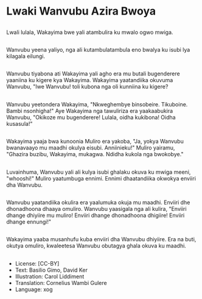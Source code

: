 # Lwaki Wanvubu Azira Bwoya

##
Lwali lulala, Wakayima bwe yali atambulira ku mwalo ogwo mwiga.

##
Wanvubu yeena yaliyo, nga ali kutambulatambula eno bwalya ku isubi lya kilagala eilungi.

##
Wanvubu tiyabona ati Wakayima yali agho era mu butali bugenderere yaaniina ku kigere kya Wakayima. Wakayima yaatandiika okuvuma Wanvubu, "Iwe Wanvubu! toli kubona nga oli kunniina ku kigere?

##
Wanvubu yeetondera Wakayima, "Nkweghembye binsobeire. Tikuboine. Bambi nsonhigha!" Aye Wakayima nga tawuliriza era yaakaabukira Wanvubu, "Okikoze mu bugenderere! Lulala, oidha kukibona! Oidha kusasula!"

##
Wakayima yaaja bwa kunoonia Muliro era yakoba, "Ja, yokya Wanvubu bwanavaayo mu maadhi okulya eisubi. Anniinieku!" Muliro yairamu, "Ghazira buzibu, Wakayima, mukagwa. Ndidha kukola nga bwokobye."

##
Luvainhuma, Wanvubu yali ali kulya isubi ghalaku okuva ku mwiga meeni, "whooshi!" Muliro yaatumbuga ennimi. Ennimi dhaatandiika okwokya enviiri dha Wanvubu.

##
Wanvubu yaatandiika okulira era yaalumuka okuja mu maadhi. Enviiri dhe dhonadhoona dhaaya omuliro. Wanvubu yaasigala nga ali kulira, "Enviiri dhange dhiyiire mu muliro! Enviiri dhange dhonadhoona dhigiire! Enviiri dhange ennungi!"

##
Wakayima yaaba musanhufu kuba enviiri dha Wanvubu dhiyiire. Era na buti, okutya omuliro, kwaleetesa Wanvubu obutagya ghala okuva ku maadhi.

##
* License: [CC-BY]
* Text: Basilio Gimo, David Ker
* Illustration: Carol Liddiment
* Translation: Cornelius Wambi Gulere
* Language: xog

